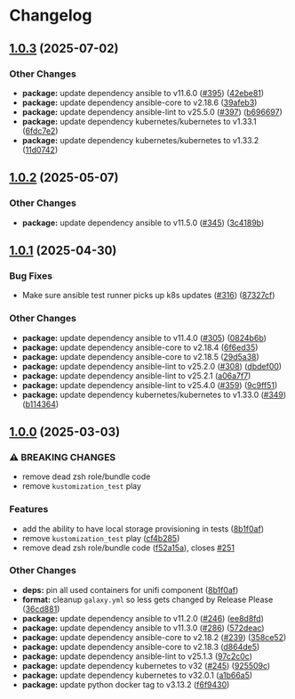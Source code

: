 # Changelog

## [1.0.3](https://github.com/marinatedconcrete/config/compare/ansible-collection@v1.0.2...ansible-collection@v1.0.3) (2025-07-02)


### Other Changes

* **package:** update dependency ansible to v11.6.0 ([#395](https://github.com/marinatedconcrete/config/issues/395)) ([42ebe81](https://github.com/marinatedconcrete/config/commit/42ebe814890a44a4681b2b96b98c0f68fa1893bc))
* **package:** update dependency ansible-core to v2.18.6 ([39afeb3](https://github.com/marinatedconcrete/config/commit/39afeb3040199f19ba0abf7f0866c342a5579770))
* **package:** update dependency ansible-lint to v25.5.0 ([#397](https://github.com/marinatedconcrete/config/issues/397)) ([b696697](https://github.com/marinatedconcrete/config/commit/b696697d5b2284b19fa62678c89700fcadf035da))
* **package:** update dependency kubernetes/kubernetes to v1.33.1 ([6fdc7e2](https://github.com/marinatedconcrete/config/commit/6fdc7e286fec718bc44855daabd4fb1e6b06cf70))
* **package:** update dependency kubernetes/kubernetes to v1.33.2 ([11d0742](https://github.com/marinatedconcrete/config/commit/11d07426658211e77eacdb5970fa35bf5435637b))

## [1.0.2](https://github.com/marinatedconcrete/config/compare/ansible-collection@v1.0.1...ansible-collection@v1.0.2) (2025-05-07)


### Other Changes

* **package:** update dependency ansible to v11.5.0 ([#345](https://github.com/marinatedconcrete/config/issues/345)) ([3c4189b](https://github.com/marinatedconcrete/config/commit/3c4189b6e08ee6944123aa60be883be79287c6e5))

## [1.0.1](https://github.com/marinatedconcrete/config/compare/ansible-collection@v1.0.0...ansible-collection@v1.0.1) (2025-04-30)


### Bug Fixes

* Make sure ansible test runner picks up k8s updates ([#316](https://github.com/marinatedconcrete/config/issues/316)) ([87327cf](https://github.com/marinatedconcrete/config/commit/87327cfc32b75674d1abd4c925232084c4c43cc1))


### Other Changes

* **package:** update dependency ansible to v11.4.0 ([#305](https://github.com/marinatedconcrete/config/issues/305)) ([0824b6b](https://github.com/marinatedconcrete/config/commit/0824b6b088ade4ef99cb8e22c3c671d99bf2af17))
* **package:** update dependency ansible-core to v2.18.4 ([6f6ed35](https://github.com/marinatedconcrete/config/commit/6f6ed355ff585387cfc1086df013c47e89b64f11))
* **package:** update dependency ansible-core to v2.18.5 ([29d5a38](https://github.com/marinatedconcrete/config/commit/29d5a3854e74366305feda8316b17c7deefc9165))
* **package:** update dependency ansible-lint to v25.2.0 ([#308](https://github.com/marinatedconcrete/config/issues/308)) ([dbdef00](https://github.com/marinatedconcrete/config/commit/dbdef00aaf09647be2a2d2e4a58674d613228e64))
* **package:** update dependency ansible-lint to v25.2.1 ([a06a7f7](https://github.com/marinatedconcrete/config/commit/a06a7f702480dadacc04ca596f697ec913300559))
* **package:** update dependency ansible-lint to v25.4.0 ([#359](https://github.com/marinatedconcrete/config/issues/359)) ([9c9ff51](https://github.com/marinatedconcrete/config/commit/9c9ff51abab5f2bf06c8d54d0e9da99fe666c0aa))
* **package:** update dependency kubernetes/kubernetes to v1.33.0 ([#349](https://github.com/marinatedconcrete/config/issues/349)) ([b114364](https://github.com/marinatedconcrete/config/commit/b1143645c052fb7280af35152836e8bfd81d2d49))

## [1.0.0](https://github.com/marinatedconcrete/config/compare/ansible-collection@v0.1.0...ansible-collection@v1.0.0) (2025-03-03)


### ⚠ BREAKING CHANGES

* remove dead zsh role/bundle code
* remove `kustomization_test` play

### Features

* add the ability to have local storage provisioning in tests ([8b1f0af](https://github.com/marinatedconcrete/config/commit/8b1f0af12afb544e5d824d52f14a623239833bbe))
* remove `kustomization_test` play ([cf4b285](https://github.com/marinatedconcrete/config/commit/cf4b285433f67936e3997cbeee03dd2d4077a284))
* remove dead zsh role/bundle code ([f52a15a](https://github.com/marinatedconcrete/config/commit/f52a15af2c5cfa37c1a912485a5cb1a2cc46bebb)), closes [#251](https://github.com/marinatedconcrete/config/issues/251)


### Other Changes

* **deps:** pin all used containers for unifi component ([8b1f0af](https://github.com/marinatedconcrete/config/commit/8b1f0af12afb544e5d824d52f14a623239833bbe))
* **format:** cleanup `galaxy.yml` so less gets changed by Release Please ([36cd881](https://github.com/marinatedconcrete/config/commit/36cd881654e2ccd22dacf4e103df56ff24022bee))
* **package:** update dependency ansible to v11.2.0 ([#246](https://github.com/marinatedconcrete/config/issues/246)) ([ee8d8fd](https://github.com/marinatedconcrete/config/commit/ee8d8fd02046696a1db28c7022cef3b9a5e53840))
* **package:** update dependency ansible to v11.3.0 ([#286](https://github.com/marinatedconcrete/config/issues/286)) ([572deac](https://github.com/marinatedconcrete/config/commit/572deac856a00824877bbf95bd25e0c1a4d0e4bb))
* **package:** update dependency ansible-core to v2.18.2 ([#239](https://github.com/marinatedconcrete/config/issues/239)) ([358ce52](https://github.com/marinatedconcrete/config/commit/358ce5253a59268b08415a6d8d7996b539b8e5f1))
* **package:** update dependency ansible-core to v2.18.3 ([d864de5](https://github.com/marinatedconcrete/config/commit/d864de54d58f4c1b66d391eb84375031696f50a4))
* **package:** update dependency ansible-lint to v25.1.3 ([97c2c0c](https://github.com/marinatedconcrete/config/commit/97c2c0ce642773e7db18858791b0b1cab7a45125))
* **package:** update dependency kubernetes to v32 ([#245](https://github.com/marinatedconcrete/config/issues/245)) ([925509c](https://github.com/marinatedconcrete/config/commit/925509c34e35832f60da83f8ee6e7643a699c76f))
* **package:** update dependency kubernetes to v32.0.1 ([a1b66a5](https://github.com/marinatedconcrete/config/commit/a1b66a587afed10485fee9359bf03f27cc411a0c))
* **package:** update python docker tag to v3.13.2 ([f6f9430](https://github.com/marinatedconcrete/config/commit/f6f94303519f34b35a8fa61af234715effc0482c))
